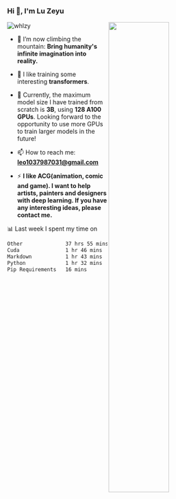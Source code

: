 ### Hi 👋, I'm Lu Zeyu

<img src="https://komarev.com/ghpvc/?username=whlzy&label=Profile%20views&color=0e75b6&style=flat" alt="whlzy" />
<img align="right" width="53%" src="https://github-readme-stats.vercel.app/api?username=whlzy&show_icons=true">

- 🔭 I’m now climbing the mountain: **Bring humanity's infinite imagination into reality.**

- 🌄 I like training some interesting **transformers**.

- 🌠 Currently, the maximum model size I have trained from scratch is **3B**, using **128 A100 GPUs**. Looking forward to the opportunity to use more GPUs to train larger models in the future!

- 📫 How to reach me: **leo1037987031@gmail.com**

- ⚡ **I like ACG(animation, comic and game). I want to help artists, painters and designers with deep learning. If you have any interesting ideas, please contact me.**

📊 Last week I spent my time on

<!--START_SECTION:waka-->

```txt
Other              37 hrs 55 mins  █████████████████████▓░░░   86.49 %
Cuda               1 hr 46 mins    █░░░░░░░░░░░░░░░░░░░░░░░░   04.06 %
Markdown           1 hr 43 mins    █░░░░░░░░░░░░░░░░░░░░░░░░   03.93 %
Python             1 hr 32 mins    █░░░░░░░░░░░░░░░░░░░░░░░░   03.51 %
Pip Requirements   16 mins         ░░░░░░░░░░░░░░░░░░░░░░░░░   00.64 %
```

<!--END_SECTION:waka-->

